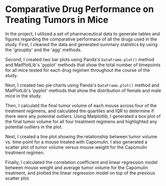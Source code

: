 # Comparative Drug Performance on Treating Tumors in Mice

In the project, I utilized a set of pharmaceutical data to generate tables and figures regarding the comparative performace of all the drugs used in the study. First, I cleaned the data and generated summary statistics by using the 'groupby' and the 'agg' methods. 

Second, I created two bar plots using Panda's `DataFrame.plot()` method and MatPlotLib's 'pyplot' methods that show the total number of timepoints for all mice tested for each drug regimen throughout the course of the study.

Next, I created two pie charts using Panda's `DataFrame.plot()` method and MatPlotLib's 'pyplot' methods that show the distribution of female and male mice in the study.

Then, I calculatd the final tumor volume of each mouse across four of the treatment regimens, and calculated the quartiles and IQR to determine if there were any potential outliers. Using Matplotlib, I generated a box plot of the final tumor volume for all four treatment regimens and highlighted any potential outliers in the plot. 

Next, I created a line plot showing the relationship between tumor volume vs. time point for a mouse treated with Capomulin. I also generated a scatter plot of tumor volume versus mouse weight for the Capomulin treatment regimen.

Finally, I calculated the correlation coefficient and linear regression model between mouse weight and average tumor volume for the Capomulin treatment, and plotted the linear regression model on top of the previous scatter plot.


